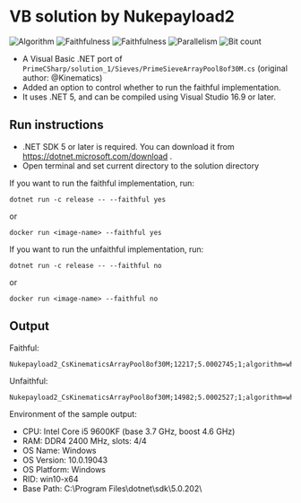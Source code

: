 # VB solution by Nukepayload2

![Algorithm](https://img.shields.io/badge/Algorithm-wheel-green)
![Faithfulness](https://img.shields.io/badge/Faithful-no-yellowgreen)
![Faithfulness](https://img.shields.io/badge/Faithful-yes-green)
![Parallelism](https://img.shields.io/badge/Parallel-no-green)
![Bit count](https://img.shields.io/badge/Bits-1-green)

- A Visual Basic .NET port of `PrimeCSharp/solution_1/Sieves/PrimeSieveArrayPool8of30M.cs` (original author: @Kinematics)
- Added an option to control whether to run the faithful implementation.
- It uses .NET 5, and can be compiled using Visual Studio 16.9 or later.

## Run instructions 

- .NET SDK 5 or later is required. You can download it from https://dotnet.microsoft.com/download .
- Open terminal and set current directory to the solution directory

If you want to run the faithful implementation, run:
```console
dotnet run -c release -- --faithful yes
```
or
```console
docker run <image-name> --faithful yes
```

If you want to run the unfaithful implementation, run:
```console
dotnet run -c release -- --faithful no
```
or
```console
docker run <image-name> --faithful no
```

## Output
Faithful:
```
Nukepayload2_CsKinematicsArrayPool8of30M;12217;5.0002745;1;algorithm=wheel,faithful=yes,bits=1
```

Unfaithful:
```
Nukepayload2_CsKinematicsArrayPool8of30M;14982;5.0002527;1;algorithm=wheel,faithful=no,bits=1
```

Environment of the sample output:
- CPU:         Intel Core i5 9600KF (base 3.7 GHz, boost 4.6 GHz)
- RAM:         DDR4 2400 MHz, slots: 4/4
- OS Name:     Windows
- OS Version:  10.0.19043
- OS Platform: Windows
- RID:         win10-x64
- Base Path:   C:\Program Files\dotnet\sdk\5.0.202\
